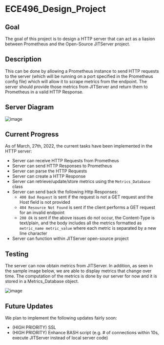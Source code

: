 # ECE496_Design_Project

## Goal

The goal of this project is to design a HTTP server that can act as a liasion between Prometheus and the Open-Source JITServer project.

## Description

This can be done by allowing a Prometheus instance to send HTTP requests to the server (which will be running on a port specified in the Prometheus config file) which will allow it to scrape metrics from the endpoint. The server should provide those metrics from JITServer and return them to Prometheus in a valid HTTP Response. 

## Server Diagram

![image](https://user-images.githubusercontent.com/46902009/143926505-b89aab9d-cc62-436a-91a0-b1fd354a6de1.png)

## Current Progress

As of March, 27th, 2022, the current tasks have been implemented in the HTTP server:

- Server can receive HTTP Requests from Prometheus
- Server can send HTTP Responses to Prometheus
- Server can parse the HTTP Requests
- Server can create a HTTP Response  
- Server can retrieve/update/store metrics using the `Metrics_Database` class
- Server can send back the following Http Responses:
  - `400 Bad Request` is sent if the request is not a GET request and the Host field is not provided 
  - `404 Resource Not Found` is sent if the client performs a GET request for an invalid endpoint
  - `200 Ok` is sent if the above issues do not occur, the Content-Type is text/plain, and the body includes all the metrics formatted as `metric_name metric_value` where each metric is separated by a new line character 
- Server can function within JITServer open-source project  

## Testing

The server can now obtain metrics from JITServer. In addition, as seen in the sample image below, we are able to display metrics that change over time. The computation of the metrics is done by our server for now and it is stored in a Metrics_Database object. 

![image](https://user-images.githubusercontent.com/46902009/143985492-37beb3c9-34eb-4e86-b305-19ac1f578a78.png)

## Future Updates

We plan to implement the following updates fairly soon:

- (HIGH PRIORITY) SSL
- (HIGH PRIORITY) Enhance BASH script (e.g. # of connections within 10s, execute JITServer instead of local server code)
